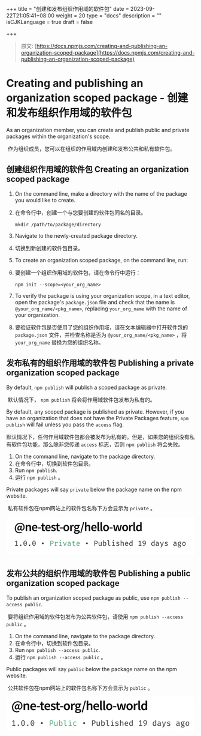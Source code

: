 +++
title = "创建和发布组织作用域的软件包"
date = 2023-09-22T21:05:41+08:00
weight = 20
type = "docs"
description = ""
isCJKLanguage = true
draft = false

+++

> 原文: [https://docs.npmjs.com/creating-and-publishing-an-organization-scoped-package](https://docs.npmjs.com/creating-and-publishing-an-organization-scoped-package)

# Creating and publishing an organization scoped package - 创建和发布组织作用域的软件包

As an organization member, you can create and publish public and private packages within the organization's scope.

​	作为组织成员，您可以在组织的作用域内创建和发布公共和私有软件包。

## 创建组织作用域的软件包 Creating an organization scoped package

1. On the command line, make a directory with the name of the package you would like to create.

2. 在命令行中，创建一个与您要创建的软件包同名的目录。

   ```
   mkdir /path/to/package/directory
   ```

3. Navigate to the newly-created package directory.

4. 切换到新创建的软件包目录。

5. To create an organization scoped package, on the command line, run:

6. 要创建一个组织作用域的软件包，请在命令行中运行：

   ```
   npm init --scope=<your_org_name>
   ```

7. To verify the package is using your organization scope, in a text editor, open the package's `package.json` file and check that the name is `@your_org_name/<pkg_name>`, replacing `your_org_name` with the name of your organization.

8. 要验证软件包是否使用了您的组织作用域，请在文本编辑器中打开软件包的 `package.json` 文件，并检查名称是否为 `@your_org_name/<pkg_name>` ，将 `your_org_name` 替换为您的组织名称。

## 发布私有的组织作用域的软件包 Publishing a private organization scoped package

By default, `npm publish` will publish a scoped package as private.

​	默认情况下， `npm publish` 将会将作用域软件包发布为私有的。

By default, any scoped package is published as private. However, if you have an organization that does not have the Private Packages feature, `npm publish` will fail unless you pass the `access` flag.

​	默认情况下，任何作用域软件包都会被发布为私有的。但是，如果您的组织没有私有软件包功能，那么除非您传递 `access` 标志，否则 `npm publish` 将会失败。

1. On the command line, navigate to the package directory.
2. 在命令行中，切换到软件包目录。
3. Run `npm publish`.
4. 运行 `npm publish` 。

Private packages will say `private` below the package name on the npm website.

​	私有软件包在npm网站上的软件包名称下方会显示为 `private` 。

![Screenshot of a private npm Teams package](Creatingandpublishinganorganizationscopedpackage_img/organization-package-private.png)

## 发布公共的组织作用域的软件包 Publishing a public organization scoped package

To publish an organization scoped package as public, use `npm publish --access public`.

​	要将组织作用域的软件包发布为公共软件包，请使用 `npm publish --access public` 。

1. On the command line, navigate to the package directory.
2. 在命令行中，切换到软件包目录。
3. Run `npm publish --access public`.
4. 运行 `npm publish --access public` 。

Public packages will say `public` below the package name on the npm website.

​	公共软件包在npm网站上的软件包名称下方会显示为 `public` 。

![Screenshot of a public npm Teams package](Creatingandpublishinganorganizationscopedpackage_img/organization-package-public.png)
